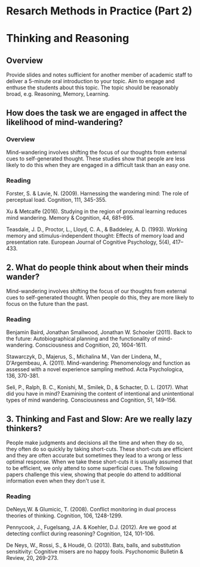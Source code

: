 # Resarch Methods in Practice (Part 2)

# Thinking and Reasoning

## Overview

Provide slides and notes sufficient for another member of academic staff to deliver a 5-minute oral introduction to your topic. Aim to engage and enthuse the students about this topic. The topic should be reasonably broad, e.g. Reasoning, Memory, Learning.

## How does the task we are engaged in affect the likelihood of mind-wandering?

### Overview

Mind-wandering involves shifting the focus of our thoughts from external cues to self-generated thought. These studies show that people are less likely to do this when they are engaged in a difficult task than an easy one. 

### Reading

Forster, S. & Lavie, N. (2009). Harnessing the wandering mind: The role of perceptual load. Cognition,  111,  345-355.

Xu & Metcalfe (2016). Studying in the region of proximal learning reduces mind wandering. Memory & Cognition, 44, 681–695.

Teasdale, J. D., Proctor, L., Lloyd, C. A., & Baddeley, A. D. (1993). Working memory and stimulus-independent thought: Effects of memory load and presentation rate. European Journal of Cognitive Psychology, 5(4), 417–433.



## 2.	What do people think about when their minds wander?

Mind-wandering involves shifting the focus of our thoughts from external cues to self-generated thought. When people do this, they are more likely to focus on the future than the past.

### Reading

Benjamin Baird, Jonathan Smallwood, Jonathan W. Schooler (2011). Back to the future: Autobiographical planning and the functionality of mind-wandering. Consciousness and Cognition, 20, 1604-1611.

Stawarczyk, D., Majerus, S., Michalina M., Van der Lindena, M., D'Argembeau, A. (2011). Mind-wandering: Phenomenology and function as assessed with a novel experience sampling method. Acta Psychologica, 136, 370-381.

Seli, P., Ralph, B. C., Konishi, M., Smilek, D., & Schacter, D. L. (2017). What did you have in mind? Examining the content of intentional and unintentional types of mind wandering. Consciousness and Cognition, 51, 149–156.


## 3.	Thinking and Fast and Slow: Are we really lazy thinkers?

People make judgments and decisions all the time and when they do so, they often do so quickly by taking short-cuts. These short-cuts are efficient and they are often accurate but sometimes they lead to a wrong or less optimal response. When we take these short-cuts it is usually assumed that to be efficient, we only attend to some superficial cues. The following papers challenge this view, showing that people do attend to additional information even when they don't use it.

### Reading

DeNeys,W. & Glumicic, T. (2008). Conflict monitoring in dual process theories of thinking. Cognition, 106, 1248-1299.

Pennycook, J., Fugelsang, J.A. & Koehler, D.J. (2012). Are we good at detecting conflict during reasoning? Cognition, 124, 101-106.

De Neys, W., Rossi, S., & Houdé, O. (2013). Bats, balls, and substitution sensitivity: Cognitive misers are no happy fools. Psychonomic Bulletin & Review, 20, 269-273.



